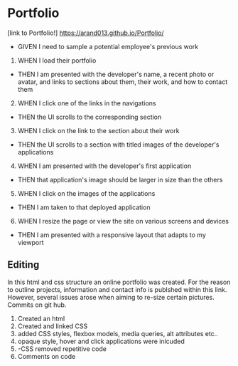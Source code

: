# Portfolio

[link to Portfolio!] https://arand013.github.io/Portfolio/


* GIVEN I need to sample a potential employee's previous work
1. WHEN I load their portfolio
* THEN I am presented with the developer's name, a recent photo or avatar, and links to sections about them, their work, and how to contact them
2. WHEN I click one of the links in the navigations

* THEN the UI scrolls to the corresponding section
3. WHEN I click on the link to the section about their work
* THEN the UI scrolls to a section with titled images of the developer's applications
4. WHEN I am presented with the developer's first application
* THEN that application's image should be larger in size than the others
5. WHEN I click on the images of the applications
* THEN I am taken to that deployed application
6. WHEN I resize the page or view the site on various screens and devices
* THEN I am presented with a responsive layout that adapts to my viewport

## Editing
 In this html and css structure an online portfolio was created. For the reason to outline
 projects, information and contact info is publshed within this link.
 However, several issues arose when aiming to re-size certain pictures.
 Commits on git hub.

 1. Created an html
 2. Created and linked CSS 
 3. added CSS styles, flexbox models, media queries, alt attributes etc..
 4. opaque style, hover and click applications were inlcuded
 5. -CSS removed repetitive code
 6. Comments on code

